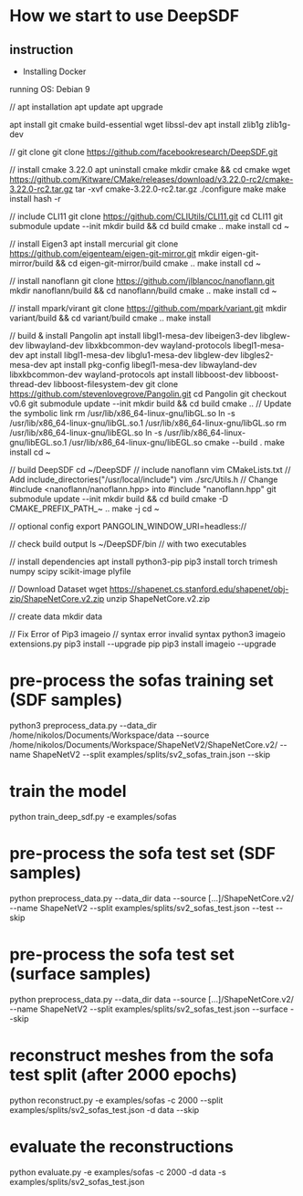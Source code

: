 # How we start to use DeepSDF

## instruction

- Installing Docker

running OS: Debian 9

// apt installation
apt update
apt upgrade

apt install git cmake build-essential wget libssl-dev
apt install zlib1g zlib1g-dev

// git clone
git clone https://github.com/facebookresearch/DeepSDF.git

// install cmake 3.22.0
apt uninstall cmake
mkdir cmake && cd cmake
wget https://github.com/Kitware/CMake/releases/download/v3.22.0-rc2/cmake-3.22.0-rc2.tar.gz
tar -xvf cmake-3.22.0-rc2.tar.gz
./configure
make
make install
hash -r

// include CLI11
git clone https://github.com/CLIUtils/CLI11.git
cd CLI11
git submodule update --init
mkdir build && cd build
cmake ..
make install
cd ~

// install Eigen3
apt install mercurial
git clone https://github.com/eigenteam/eigen-git-mirror.git
mkdir eigen-git-mirror/build && cd eigen-git-mirror/build
cmake ..
make install
cd ~

// install nanoflann
git clone https://github.com/jlblancoc/nanoflann.git
mkdir nanoflann/build && cd nanoflann/build
cmake ..
make install
cd ~

// install mpark/virant
git clone https://github.com/mpark/variant.git
mkdir variant/build && cd variant/build
cmake ..
make install

// build & install Pangolin
apt install libgl1-mesa-dev libeigen3-dev libglew-dev libwayland-dev libxkbcommon-dev wayland-protocols libegl1-mesa-dev
apt install libgl1-mesa-dev libglu1-mesa-dev libglew-dev libgles2-mesa-dev
apt install pkg-config libegl1-mesa-dev libwayland-dev libxkbcommon-dev wayland-protocols
apt install libboost-dev libboost-thread-dev libboost-filesystem-dev
git clone https://github.com/stevenlovegrove/Pangolin.git
cd Pangolin
git checkout v0.6
git submodule update --init
mkdir build && cd build
cmake ..
// Update the symbolic link
rm /usr/lib/x86_64-linux-gnu/libGL.so
ln -s /usr/lib/x86_64-linux-gnu/libGL.so.1 /usr/lib/x86_64-linux-gnu/libGL.so
rm /usr/lib/x86_64-linux-gnu/libEGL.so
ln -s /usr/lib/x86_64-linux-gnu/libEGL.so.1 /usr/lib/x86_64-linux-gnu/libEGL.so
cmake --build .
make install
cd ~

// build DeepSDF
cd ~/DeepSDF
// include nanoflann
vim CMakeLists.txt
// Add include_directories("/usr/local/include")
vim ./src/Utils.h
// Change #include <nanoflann/nanoflann.hpp> into #include "nanoflann.hpp"
git submodule update --init
mkdir build && cd build
cmake -D CMAKE_PREFIX_PATH_~ ..
make -j
cd ~

// optional config
export PANGOLIN_WINDOW_URI=headless://

// check build output
ls ~/DeepSDF/bin
// with two executables

// install dependencies
apt install python3-pip
pip3 install torch trimesh numpy scipy scikit-image plyfile

// Download Dataset
wget https://shapenet.cs.stanford.edu/shapenet/obj-zip/ShapeNetCore.v2.zip
unzip ShapeNetCore.v2.zip

// create data
mkdir data

// Fix Error of Pip3 imageio
// syntax error invalid syntax python3 imageio extensions.py
pip3 install --upgrade pip
pip3 install imageio --upgrade

# pre-process the sofas training set (SDF samples)
python3 preprocess_data.py --data_dir /home/nikolos/Documents/Workspace/data --source /home/nikolos/Documents/Workspace/ShapeNetV2/ShapeNetCore.v2/ --name ShapeNetV2 --split examples/splits/sv2_sofas_train.json --skip

# train the model
python train_deep_sdf.py -e examples/sofas

# pre-process the sofa test set (SDF samples)
python preprocess_data.py --data_dir data --source [...]/ShapeNetCore.v2/ --name ShapeNetV2 --split examples/splits/sv2_sofas_test.json --test --skip

# pre-process the sofa test set (surface samples)
python preprocess_data.py --data_dir data --source [...]/ShapeNetCore.v2/ --name ShapeNetV2 --split examples/splits/sv2_sofas_test.json --surface --skip

# reconstruct meshes from the sofa test split (after 2000 epochs)
python reconstruct.py -e examples/sofas -c 2000 --split examples/splits/sv2_sofas_test.json -d data --skip

# evaluate the reconstructions
python evaluate.py -e examples/sofas -c 2000 -d data -s examples/splits/sv2_sofas_test.json 